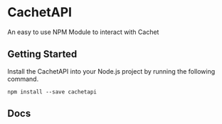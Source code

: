# CachetAPI
An easy to use NPM Module to interact with Cachet

## Getting Started
Install the CachetAPI into your Node.js project by running the following command.
```
npm install --save cachetapi
```

## Docs
